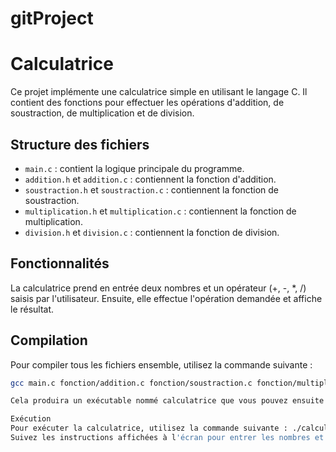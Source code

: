 # gitProject
# Calculatrice

Ce projet implémente une calculatrice simple en utilisant le langage C. Il contient des fonctions pour effectuer les opérations d'addition, de soustraction, de multiplication et de division.

## Structure des fichiers

- `main.c` : contient la logique principale du programme.
- `addition.h` et `addition.c` : contiennent la fonction d'addition.
- `soustraction.h` et `soustraction.c` : contiennent la fonction de soustraction.
- `multiplication.h` et `multiplication.c` : contiennent la fonction de multiplication.
- `division.h` et `division.c` : contiennent la fonction de division.

## Fonctionnalités

La calculatrice prend en entrée deux nombres et un opérateur (+, -, *, /) saisis par l'utilisateur. Ensuite, elle effectue l'opération demandée et affiche le résultat.

## Compilation

Pour compiler tous les fichiers ensemble, utilisez la commande suivante :

```bash
gcc main.c fonction/addition.c fonction/soustraction.c fonction/multiplication.c fonction/division.c -o calculatrice

Cela produira un exécutable nommé calculatrice que vous pouvez ensuite exécuter.

Exécution
Pour exécuter la calculatrice, utilisez la commande suivante : ./calculatrice
Suivez les instructions affichées à l'écran pour entrer les nombres et l'opérateur.

